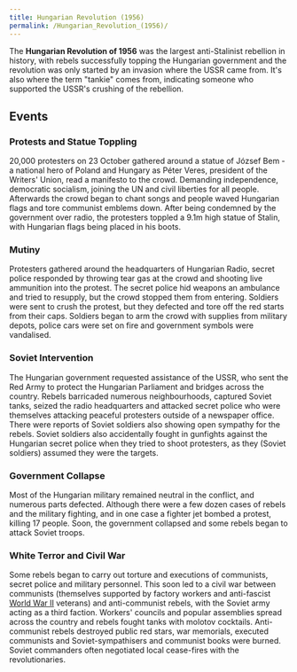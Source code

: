 ```yaml
---
title: Hungarian Revolution (1956)
permalink: /Hungarian_Revolution_(1956)/
---
```


The **Hungarian Revolution of 1956** was the largest anti-Stalinist
rebellion in history, with rebels successfully topping the Hungarian
government and the revolution was only started by an invasion where the
USSR came from. It's also where the term "tankie" comes from, indicating
someone who supported the USSR's crushing of the rebellion.

## Events

### Protests and Statue Toppling

20,000 protesters on 23 October gathered around a statue of József Bem -
a national hero of Poland and Hungary as Péter Veres, president of the
Writers' Union, read a manifesto to the crowd. Demanding independence,
democratic socialism, joining the UN and civil liberties for all people.
Afterwards the crowd began to chant songs and people waved Hungarian
flags and tore communist emblems down. After being condemned by the
government over radio, the protesters toppled a 9.1m high statue of
Stalin, with Hungarian flags being placed in his boots.

### Mutiny

Protesters gathered around the headquarters of Hungarian Radio, secret
police responded by throwing tear gas at the crowd and shooting live
ammunition into the protest. The secret police hid weapons an ambulance
and tried to resupply, but the crowd stopped them from entering.
Soldiers were sent to crush the protest, but they defected and tore off
the red starts from their caps. Soldiers began to arm the crowd with
supplies from military depots, police cars were set on fire and
government symbols were vandalised.

### Soviet Intervention

The Hungarian government requested assistance of the USSR, who sent the
Red Army to protect the Hungarian Parliament and bridges across the
country. Rebels barricaded numerous neighbourhoods, captured Soviet
tanks, seized the radio headquarters and attacked secret police who were
themselves attacking peaceful protesters outside of a newspaper office.
There were reports of Soviet soldiers also showing open sympathy for the
rebels. Soviet soldiers also accidentally fought in gunfights against
the Hungarian secret police when they tried to shoot protesters, as they
(Soviet soldiers) assumed they were the targets.

### Government Collapse

Most of the Hungarian military remained neutral in the conflict, and
numerous parts defected. Although there were a few dozen cases of rebels
and the military fighting, and in one case a fighter jet bombed a
protest, killing 17 people. Soon, the government collapsed and some
rebels began to attack Soviet troops.

### White Terror and Civil War

Some rebels began to carry out torture and executions of communists,
secret police and military personnel. This soon led to a civil war
between communists (themselves supported by factory workers and
anti-fascist [World War II](World_War_II.md "wikilink") veterans) and
anti-communist rebels, with the Soviet army acting as a third faction.
Workers' councils and popular assemblies spread across the country and
rebels fought tanks with molotov cocktails. Anti-communist rebels
destroyed public red stars, war memorials, executed communists and
Soviet-sympathisers and communist books were burned. Soviet commanders
often negotiated local cease-fires with the revolutionaries.